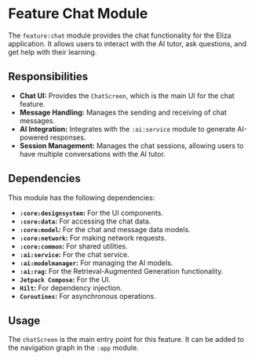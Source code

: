 # Feature Chat Module

The `feature:chat` module provides the chat functionality for the Eliza application. It allows users to interact with the AI tutor, ask questions, and get help with their learning.

## Responsibilities

- **Chat UI:** Provides the `ChatScreen`, which is the main UI for the chat feature.
- **Message Handling:** Manages the sending and receiving of chat messages.
- **AI Integration:** Integrates with the `:ai:service` module to generate AI-powered responses.
- **Session Management:** Manages the chat sessions, allowing users to have multiple conversations with the AI tutor.

## Dependencies

This module has the following dependencies:

- **`:core:designsystem`:** For the UI components.
- **`:core:data`:** For accessing the chat data.
- **`:core:model`:** For the chat and message data models.
- **`:core:network`:** For making network requests.
- **`:core:common`:** For shared utilities.
- **`:ai:service`:** For the chat service.
- **`:ai:modelmanager`:** For managing the AI models.
- **`:ai:rag`:** For the Retrieval-Augmented Generation functionality.
- **`Jetpack Compose`:** For the UI.
- **`Hilt`:** For dependency injection.
- **`Coroutines`:** For asynchronous operations.

## Usage

The `chatScreen` is the main entry point for this feature. It can be added to the navigation graph in the `:app` module.
